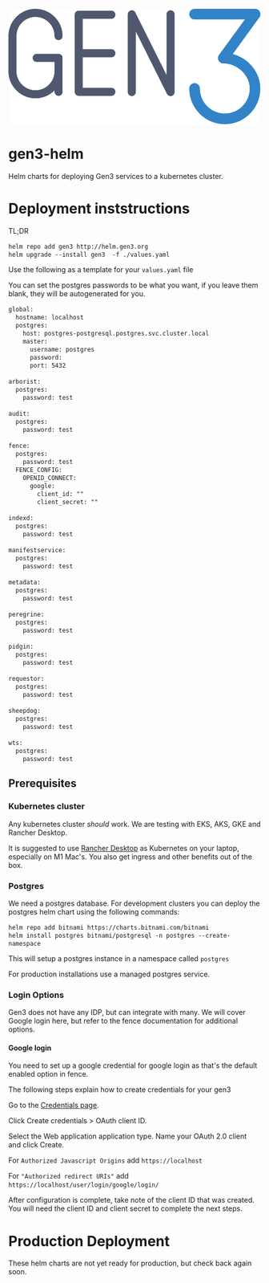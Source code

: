 ![gen3-log](docs/images/gen3-blue-dark.png)

# gen3-helm
Helm charts for deploying Gen3 services to a kubernetes cluster.


# Deployment inststructions

TL;DR 
```
helm repo add gen3 http://helm.gen3.org
helm upgrade --install gen3  -f ./values.yaml 
```

Use the following as a template for your `values.yaml` file 

You can set the postgres passwords to be what you want, if you leave them blank, they will be autogenerated for you. 

```
global:
  hostname: localhost
  postgres:
    host: postgres-postgresql.postgres.svc.cluster.local
    master:
      username: postgres
      password: 
      port: 5432

arborist:
  postgres:
    password: test

audit:
  postgres:
    password: test

fence: 
  postgres:
    password: test
  FENCE_CONFIG:
    OPENID_CONNECT:
      google:
        client_id: ""
        client_secret: ""

indexd:
  postgres:
    password: test

manifestservice: 
  postgres:
    password: test

metadata: 
  postgres:
    password: test

peregrine: 
  postgres:
    password: test

pidgin: 
  postgres:
    password: test

requestor: 
  postgres:
    password: test

sheepdog: 
  postgres:
    password: test

wts:
  postgres:
    password: test
```


## Prerequisites

### Kubernetes cluster
Any kubernetes cluster _should_ work. We are testing with EKS, AKS, GKE and Rancher Desktop. 

It is suggested to use [Rancher Desktop](https://rancherdesktop.io/) as Kubernetes on your laptop, especially on M1 Mac's. You also get ingress and other benefits out of the box. 

### Postgres 
We need a postgres database. For development clusters you can deploy the postgres helm chart using the following commands: 

```
helm repo add bitnami https://charts.bitnami.com/bitnami
helm install postgres bitnami/postgresql -n postgres --create-namespace
```

This will setup a postgres instance in a namespace called `postgres` 

For production installations use a managed postgres service. 


### Login Options
Gen3 does not have any IDP, but can integrate with many. We will cover Google login here, but refer to the fence documentation for additional options. 
#### Google login

You need to set up a google credential for google login as that's the default enabled option in fence. 


The following steps explain how to create credentials for your gen3

Go to the [Credentials page](https://console.developers.google.com/apis/credentials).

Click Create credentials > OAuth client ID.

Select the Web application application type.
Name your OAuth 2.0 client and click Create.

For `Authorized Javascript Origins` add `https://localhost`

For `"Authorized redirect URIs"` add  `https://localhost/user/login/google/login/` 

After configuration is complete, take note of the client ID that was created. You will need the client ID and client secret to complete the next steps. 


# Production Deployment
These helm charts are not yet ready for production, but check back again soon. 
